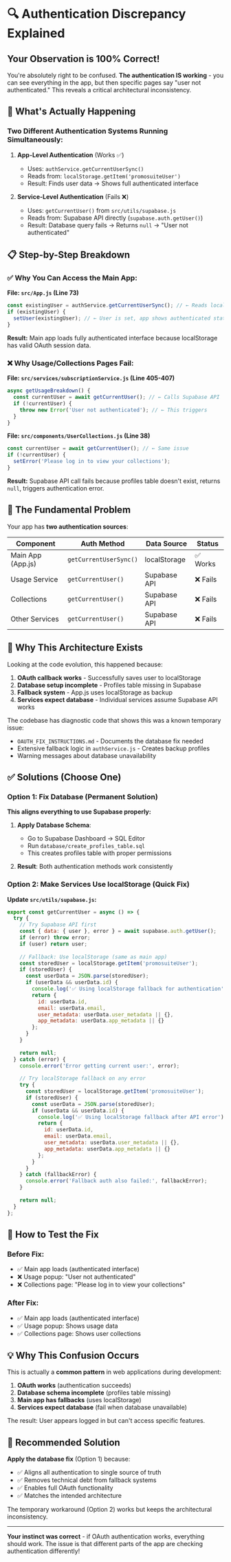 # 🔍 Authentication Discrepancy Explained

## Your Observation is 100% Correct! 

You're absolutely right to be confused. **The authentication IS working** - you can see everything in the app, but then specific pages say "user not authenticated." This reveals a critical architectural inconsistency.

## 🎯 What's Actually Happening

### Two Different Authentication Systems Running Simultaneously:

1. **App-Level Authentication** (Works ✅)
   - Uses: `authService.getCurrentUserSync()` 
   - Reads from: `localStorage.getItem('promosuiteUser')`
   - Result: Finds user data → Shows full authenticated interface

2. **Service-Level Authentication** (Fails ❌)
   - Uses: `getCurrentUser()` from `src/utils/supabase.js`
   - Reads from: Supabase API directly (`supabase.auth.getUser()`)
   - Result: Database query fails → Returns `null` → "User not authenticated"

## 📋 Step-by-Step Breakdown

### ✅ Why You Can Access the Main App:

**File: `src/App.js` (Line 73)**
```javascript
const existingUser = authService.getCurrentUserSync(); // ← Reads localStorage
if (existingUser) {
  setUser(existingUser); // ← User is set, app shows authenticated state
}
```

**Result:** Main app loads fully authenticated interface because localStorage has valid OAuth session data.

### ❌ Why Usage/Collections Pages Fail:

**File: `src/services/subscriptionService.js` (Line 405-407)**
```javascript
async getUsageBreakdown() {
  const currentUser = await getCurrentUser(); // ← Calls Supabase API
  if (!currentUser) {
    throw new Error('User not authenticated'); // ← This triggers
  }
}
```

**File: `src/components/UserCollections.js` (Line 38)**
```javascript
const currentUser = await getCurrentUser(); // ← Same issue
if (!currentUser) {
  setError('Please log in to view your collections');
}
```

**Result:** Supabase API call fails because profiles table doesn't exist, returns `null`, triggers authentication error.

## 🔧 The Fundamental Problem

Your app has **two authentication sources**:

| Component | Auth Method | Data Source | Status |
|-----------|-------------|-------------|--------|
| Main App (App.js) | `getCurrentUserSync()` | localStorage | ✅ Works |
| Usage Service | `getCurrentUser()` | Supabase API | ❌ Fails |
| Collections | `getCurrentUser()` | Supabase API | ❌ Fails |
| Other Services | `getCurrentUser()` | Supabase API | ❌ Fails |

## 🎯 Why This Architecture Exists

Looking at the code evolution, this happened because:

1. **OAuth callback works** - Successfully saves user to localStorage
2. **Database setup incomplete** - Profiles table missing in Supabase
3. **Fallback system** - App.js uses localStorage as backup
4. **Services expect database** - Individual services assume Supabase API works

The codebase has diagnostic code that shows this was a known temporary issue:
- `OAUTH_FIX_INSTRUCTIONS.md` - Documents the database fix needed
- Extensive fallback logic in `authService.js` - Creates backup profiles
- Warning messages about database unavailability

## ✅ Solutions (Choose One)

### Option 1: Fix Database (Permanent Solution)

**This aligns everything to use Supabase properly:**

1. **Apply Database Schema**:
   - Go to Supabase Dashboard → SQL Editor
   - Run `database/create_profiles_table.sql`
   - This creates profiles table with proper permissions

2. **Result**: Both authentication methods work consistently

### Option 2: Make Services Use localStorage (Quick Fix)

**Update `src/utils/supabase.js`:**

```javascript
export const getCurrentUser = async () => {
  try {
    // Try Supabase API first
    const { data: { user }, error } = await supabase.auth.getUser();
    if (error) throw error;
    if (user) return user;
    
    // Fallback: Use localStorage (same as main app)
    const storedUser = localStorage.getItem('promosuiteUser');
    if (storedUser) {
      const userData = JSON.parse(storedUser);
      if (userData && userData.id) {
        console.log('✅ Using localStorage fallback for authentication');
        return {
          id: userData.id,
          email: userData.email,
          user_metadata: userData.user_metadata || {},
          app_metadata: userData.app_metadata || {}
        };
      }
    }
    
    return null;
  } catch (error) {
    console.error('Error getting current user:', error);
    
    // Try localStorage fallback on any error
    try {
      const storedUser = localStorage.getItem('promosuiteUser');
      if (storedUser) {
        const userData = JSON.parse(storedUser);
        if (userData && userData.id) {
          console.log('✅ Using localStorage fallback after API error');
          return {
            id: userData.id,
            email: userData.email,
            user_metadata: userData.user_metadata || {},
            app_metadata: userData.app_metadata || {}
          };
        }
      }
    } catch (fallbackError) {
      console.error('Fallback auth also failed:', fallbackError);
    }
    
    return null;
  }
};
```

## 🧪 How to Test the Fix

### Before Fix:
- ✅ Main app loads (authenticated interface)
- ❌ Usage popup: "User not authenticated" 
- ❌ Collections page: "Please log in to view your collections"

### After Fix:
- ✅ Main app loads (authenticated interface)
- ✅ Usage popup: Shows usage data
- ✅ Collections page: Shows user collections

## 💡 Why This Confusion Occurs

This is actually a **common pattern** in web applications during development:

1. **OAuth works** (authentication succeeds)
2. **Database schema incomplete** (profiles table missing)
3. **Main app has fallbacks** (uses localStorage)
4. **Services expect database** (fail when database unavailable)

The result: User appears logged in but can't access specific features.

## 🎯 Recommended Solution

**Apply the database fix** (Option 1) because:

- ✅ Aligns all authentication to single source of truth
- ✅ Removes technical debt from fallback systems  
- ✅ Enables full OAuth functionality
- ✅ Matches the intended architecture

The temporary workaround (Option 2) works but keeps the architectural inconsistency.

---

**Your instinct was correct** - if OAuth authentication works, everything should work. The issue is that different parts of the app are checking authentication differently!